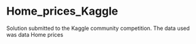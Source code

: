 # Home_prices_Kaggle
Solution submitted to the Kaggle community competition. The data used was data Home prices
